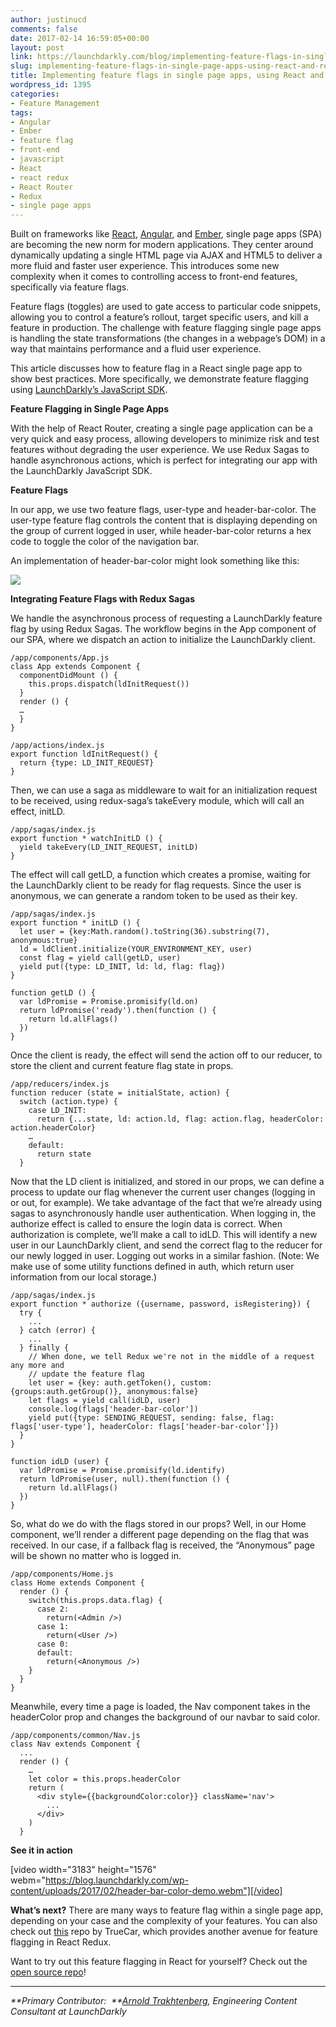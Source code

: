 ```yaml
---
author: justinucd
comments: false
date: 2017-02-14 16:59:05+00:00
layout: post
link: https://launchdarkly.com/blog/implementing-feature-flags-in-single-page-apps-using-react-and-redux-saga/
slug: implementing-feature-flags-in-single-page-apps-using-react-and-redux-saga
title: Implementing feature flags in single page apps, using React and Redux Saga
wordpress_id: 1395
categories:
- Feature Management
tags:
- Angular
- Ember
- feature flag
- front-end
- javascript
- React
- react redux
- React Router
- Redux
- single page apps
---
```


Built on frameworks like [React](https://facebook.github.io/react/), [Angular](https://angularjs.org/), and [Ember](http://emberjs.com/), single page apps (SPA) are becoming the new norm for modern applications. They center around dynamically updating a single HTML page via AJAX and HTML5 to deliver a more fluid and faster user experience. This introduces some new complexity when it comes to controlling access to front-end features, specifically via feature flags.

Feature flags (toggles) are used to gate access to particular code snippets, allowing you to control a feature’s rollout, target specific users, and kill a feature in production. The challenge with feature flagging single page apps is handling the state transformations (the changes in a webpage’s DOM) in a way that maintains performance and a fluid user experience.

This article discusses how to feature flag in a React single page app to show best practices. More specifically, we demonstrate feature flagging using [LaunchDarkly’s JavaScript SDK](https://github.com/launchdarkly/js-client).

**Feature Flagging in Single Page Apps**

With the help of React Router, creating a single page application can be a very quick and easy process, allowing developers to minimize risk and test features without degrading the user experience. We use Redux Sagas to handle asynchronous actions, which is perfect for integrating our app with the LaunchDarkly JavaScript SDK.

**Feature Flags**

In our app, we use two feature flags, user-type and header-bar-color. The user-type feature flag controls the content that is displaying depending on the group of current logged in user, while header-bar-color returns a hex code to toggle the color of the navigation bar.

An implementation of header-bar-color might look something like this:

[![](https://blog.launchdarkly.com/wp-content/uploads/2017/02/header-bar-color.png)](https://blog.launchdarkly.com/wp-content/uploads/2017/02/header-bar-color.png)

**Integrating Feature Flags with Redux Sagas**

We handle the asynchronous process of requesting a LaunchDarkly feature flag by using Redux Sagas. The workflow begins in the App component of our SPA, where we dispatch an action to initialize the LaunchDarkly client.

    
    /app/components/App.js
    class App extends Component {
      componentDidMount () {
        this.props.dispatch(ldInitRequest())
      }
      render () {
      …
      }
    }
    
    /app/actions/index.js
    export function ldInitRequest() {
      return {type: LD_INIT_REQUEST}
    }


Then, we can use a saga as middleware to wait for an initialization request to be received, using redux-saga’s takeEvery module, which will call an effect, initLD.

    
    /app/sagas/index.js
    export function * watchInitLD () {
      yield takeEvery(LD_INIT_REQUEST, initLD)
    }
    


The effect will call getLD, a function which creates a promise, waiting for the LaunchDarkly client to be ready for flag requests. Since the user is anonymous, we can generate a random token to be used as their key.

    
    /app/sagas/index.js
    export function * initLD () {
      let user = {key:Math.random().toString(36).substring(7), anonymous:true}
      ld = ldClient.initialize(YOUR_ENVIRONMENT_KEY, user)
      const flag = yield call(getLD, user)
      yield put({type: LD_INIT, ld: ld, flag: flag})
    }
    
    function getLD () {
      var ldPromise = Promise.promisify(ld.on)
      return ldPromise('ready').then(function () {
        return ld.allFlags()
      })
    }


Once the client is ready, the effect will send the action off to our reducer, to store the client and current feature flag state in props.

    
    /app/reducers/index.js
    function reducer (state = initialState, action) {
      switch (action.type) {
        case LD_INIT:
          return {...state, ld: action.ld, flag: action.flag, headerColor: action.headerColor}
        …
        default:
          return state
      }


Now that the LD client is initialized, and stored in our props, we can define a process to update our flag whenever the current user changes (logging in or out, for example). We take advantage of the fact that we’re already using sagas to asynchronously handle user authentication. When logging in, the authorize effect is called to ensure the login data is correct. When authorization is complete, we’ll make a call to idLD. This will identify a new user in our LaunchDarkly client, and send the correct flag to the reducer for our newly logged in user. Logging out works in a similar fashion. (Note: We make use of some utility functions defined in auth, which return user information from our local storage.)

    
    /app/sagas/index.js
    export function * authorize ({username, password, isRegistering}) {
      try {
        ...
      } catch (error) {
        ...
      } finally {
        // When done, we tell Redux we're not in the middle of a request any more and
        // update the feature flag
        let user = {key: auth.getToken(), custom: {groups:auth.getGroup()}, anonymous:false}
        let flags = yield call(idLD, user)
        console.log(flags['header-bar-color'])
        yield put({type: SENDING_REQUEST, sending: false, flag: flags['user-type'], headerColor: flags['header-bar-color']})
      }
    }
    
    function idLD (user) {
      var ldPromise = Promise.promisify(ld.identify)
      return ldPromise(user, null).then(function () {
        return ld.allFlags()
      })
    }


So, what do we do with the flags stored in our props? Well, in our Home component, we’ll render a different page depending on the flag that was received. In our case, if a fallback flag is received, the “Anonymous” page will be shown no matter who is logged in.

    
    /app/components/Home.js
    class Home extends Component {
      render () {
        switch(this.props.data.flag) {
          case 2: 
            return(<Admin />)
          case 1: 
            return(<User />)
          case 0:
          default: 
            return(<Anonymous />)
        }
      }
    }


Meanwhile, every time a page is loaded, the Nav component takes in the headerColor prop and changes the background of our navbar to said color.

    
    /app/components/common/Nav.js
    class Nav extends Component {
      ...
      render () {
        …
        let color = this.props.headerColor
        return (
          <div style={{backgroundColor:color}} className='nav'>
            ...
          </div>
        )
      }
    


**See it in action**

[video width="3183" height="1576" webm="https://blog.launchdarkly.com/wp-content/uploads/2017/02/header-bar-color-demo.webm"][/video]

**What’s next?**
There are many ways to feature flag within a single page app, depending on your case and the complexity of your features. You can also check out [this](https://github.com/TrueCar/react-launch-darkly) repo by TrueCar, which provides another avenue for feature flagging in React Redux.

Want to try out this feature flagging in React for yourself? Check out the [open source repo](https://github.com/launchdarkly/saga-feature-flow)!

----

_**Primary Contributor:  **[Arnold Trakhtenberg](https://github.com/atrakh/), Engineering Content Consultant at LaunchDarkly_
